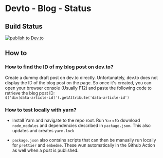 # Devto - Blog - Status

## Build Status

[![publish to Dev.to](https://github.com/Pwd9000-ML/blog-devto/actions/workflows/publish-to-devto.yml/badge.svg)](https://github.com/Pwd9000-ML/blog-devto/actions/workflows/publish-to-devto.yml)

## How to

### How to find the ID of my blog post on dev.to?

Create a dummy draft post on dev.to directly. Unfortunately, dev.to does not display the ID of the blog post on the page. So once it's created, you can open your browser console (Usually F12) and paste the following code to retrieve the blog post ID:  
`$('div[data-article-id]').getAttribute('data-article-id')`

### How to test locally with yarn?

- Install Yarn and navigate to the repo root. Run `Yarn` to download `node_modules` and dependencies described in `package.json`. This also updates and creates `yarn.lock`

- `package.json` also contains scripts that can then be manually run locally for `prettier` and `embedme`. These wun automatically in the Github Action as well when a post is published.
